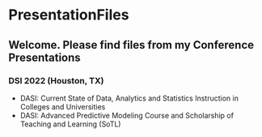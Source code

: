 # PresentationFiles
## Welcome. Please find files from my Conference Presentations

### DSI 2022 (Houston, TX)
* DASI: Current State of Data, Analytics and Statistics Instruction in Colleges and Universities
* DASI: Advanced Predictive Modeling Course and Scholarship of Teaching and Learning (SoTL)


